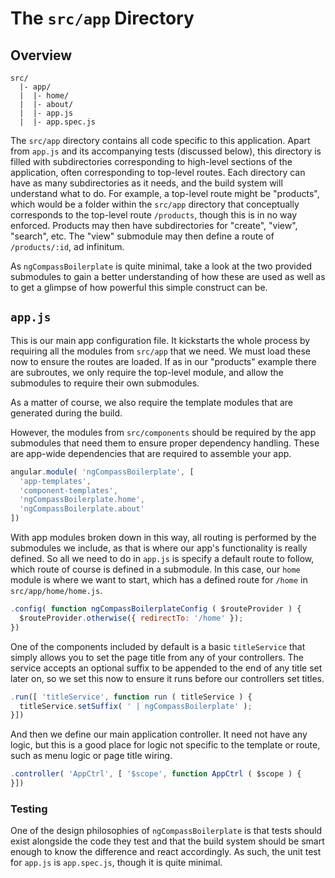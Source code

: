# The `src/app` Directory

## Overview

```
src/
  |- app/
  |  |- home/
  |  |- about/
  |  |- app.js
  |  |- app.spec.js
```

The `src/app` directory contains all code specific to this application. Apart
from `app.js` and its accompanying tests (discussed below), this directory is
filled with subdirectories corresponding to high-level sections of the
application, often corresponding to top-level routes. Each directory can have as
many subdirectories as it needs, and the build system will understand what to
do. For example, a top-level route might be "products", which would be a folder
within the `src/app` directory that conceptually corresponds to the top-level
route `/products`, though this is in no way enforced. Products may then have
subdirectories for "create", "view", "search", etc. The "view" submodule may
then define a route of `/products/:id`, ad infinitum.

As `ngCompassBoilerplate` is quite minimal, take a look at the two provided submodules
to gain a better understanding of how these are used as well as to get a
glimpse of how powerful this simple construct can be.

## `app.js`

This is our main app configuration file. It kickstarts the whole process by
requiring all the modules from `src/app` that we need. We must load these now to
ensure the routes are loaded. If as in our "products" example there are
subroutes, we only require the top-level module, and allow the submodules to
require their own submodules.

As a matter of course, we also require the template modules that are generated
during the build.

However, the modules from `src/components` should be required by the app
submodules that need them to ensure proper dependency handling. These are
app-wide dependencies that are required to assemble your app.

```js
angular.module( 'ngCompassBoilerplate', [
  'app-templates',
  'component-templates',
  'ngCompassBoilerplate.home',
  'ngCompassBoilerplate.about'
])
```

With app modules broken down in this way, all routing is performed by the
submodules we include, as that is where our app's functionality is really
defined.  So all we need to do in `app.js` is specify a default route to follow,
which route of course is defined in a submodule. In this case, our `home` module
is where we want to start, which has a defined route for `/home` in
`src/app/home/home.js`.

```js
.config( function ngCompassBoilerplateConfig ( $routeProvider ) {
  $routeProvider.otherwise({ redirectTo: '/home' });
})
```

One of the components included by default is a basic `titleService` that simply
allows you to set the page title from any of your controllers. The service accepts
an optional suffix to be appended to the end of any title set later on, so we set
this now to ensure it runs before our controllers set titles.

```js
.run([ 'titleService', function run ( titleService ) {
  titleService.setSuffix( ' | ngCompassBoilerplate' );
}])
```

And then we define our main application controller. It need not have any logic, 
but this is a good place for logic not specific to the template or route, such as
menu logic or page title wiring.

```js
.controller( 'AppCtrl', [ '$scope', function AppCtrl ( $scope ) {
}])
```

### Testing

One of the design philosophies of `ngCompassBoilerplate` is that tests should exist
alongside the code they test and that the build system should be smart enough to
know the difference and react accordingly. As such, the unit test for `app.js`
is `app.spec.js`, though it is quite minimal.
